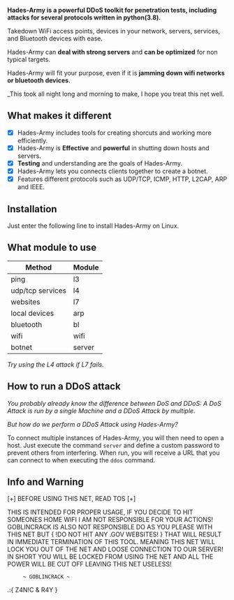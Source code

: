 
**Hades-Army is a powerful DDoS toolkit for penetration tests, including attacks for several protocols written in python(3.8).**

Takedown WiFi access points, devices in your network, servers, services, and Bluetooth devices with ease.

Hades-Army can **deal with strong servers** and **can be optimized** for non typical targets.

Hades-Army will fit your purpose, even if it is **jamming down wifi networks or bluetooth devices**.

_This took all night long and morning to make, I hope you treat this net well.


## What makes it different

- [x] Hades-Army includes tools for creating shorcuts and working more efficiently.
- [x] Hades-Army is **Effective** and **powerful** in shutting down hosts and servers.
- [x] **Testing** and understanding are the goals of Hades-Army.
- [x] Hades-Army lets you connects clients together to create a botnet.
- [x] Features different protocols such as UDP/TCP, ICMP, HTTP, L2CAP, ARP and IEEE.

## Installation

Just enter the following line to install Hades-Army on Linux.

## What module to use

| Method | Module  |
| ------- | --- |
| ping | l3 |
| udp/tcp services | l4 |
| websites | l7 |
| local devices | arp |
| bluetooth | bl |
| wifi | wifi |
| botnet | server |

_Try using the L4 attack if L7 fails._

## How to run a DDoS attack

_You probably already know the difference between DoS and DDoS:_
_A DoS Attack is run by a single Machine and a DDoS Attack by multiple._

_But how do we perform a DDoS Attack using Hades-Army?_


To connect multiple instances of Hades-Army, you will then need to open a host.
Just execute the command `server` and define a custom password to prevent others from interfering.
When run, you will receive a URL that you can connect to when executing the `ddos` command.


## Info and Warning

[+] BEFORE USING THIS NET, READ TOS [+]

THIS IS INTENDED FOR PROPER USAGE, IF YOU DECIDE TO HIT SOMEONES HOME WIFI
I AM NOT RESPONSIBLE FOR YOUR ACTIONS! GOBLINCRACK IS ALSO NOT RESPONSIBLE
DO AS YOU PLEASE WITH THIS NET BUT { !DO NOT HIT ANY .GOV WEBSITES! }
THAT WILL RESULT IN IMMEDIATE TERMINATION OF THIS TOOL. MEANING THIS NET 
WILL LOCK YOU OUT OF THE NET AND LOOSE CONNECTION TO OUR SERVER!
IN SHORT YOU WILL BE LOCKED FROM USING THE NET AND ALL THE POWER WILL BE CUT OFF 
LEAVING THIS NET USELESS!
		 
		 ~ GOBLINCRACK ~

.:{ Z4N!C & R4Y }

